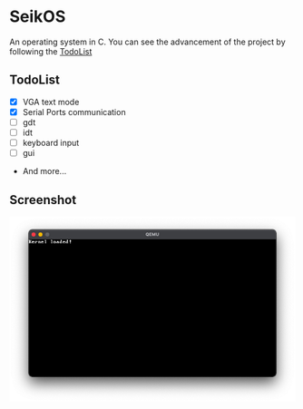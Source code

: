 # SeikOS
An operating system in C.
You can see the advancement of the project by following the [TodoList](#TodoList)

## TodoList
- [x] VGA text mode
- [x] Serial Ports communication
- [ ] gdt
- [ ] idt
- [ ] keyboard input
- [ ] gui
- And more...

## Screenshot
![seiko_screenshot](./images/screenshot.png)
